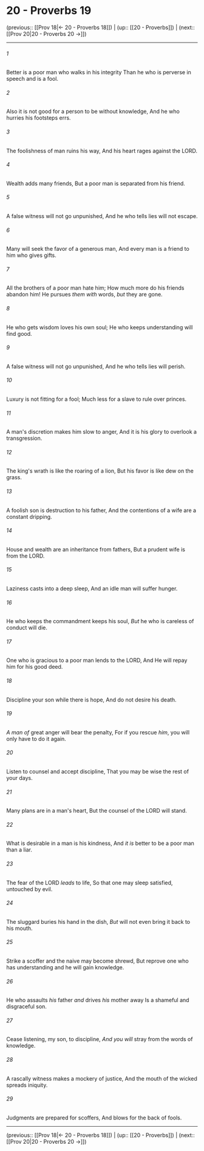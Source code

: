 # 20 - Proverbs 19

(previous:: [[Prov 18|← 20 - Proverbs 18]]) | (up:: [[20 - Proverbs]]) | (next:: [[Prov 20|20 - Proverbs 20 →]])

***


###### 1 
Better is a poor man who walks in his integrity Than he who is perverse in speech and is a fool. 

###### 2 
Also it is not good for a person to be without knowledge, And he who hurries his footsteps errs. 

###### 3 
The foolishness of man ruins his way, And his heart rages against the LORD. 

###### 4 
Wealth adds many friends, But a poor man is separated from his friend. 

###### 5 
A false witness will not go unpunished, And he who tells lies will not escape. 

###### 6 
Many will seek the favor of a generous man, And every man is a friend to him who gives gifts. 

###### 7 
All the brothers of a poor man hate him; How much more do his friends abandon him! He pursues _them with_ words, _but_ they are gone. 

###### 8 
He who gets wisdom loves his own soul; He who keeps understanding will find good. 

###### 9 
A false witness will not go unpunished, And he who tells lies will perish. 

###### 10 
Luxury is not fitting for a fool; Much less for a slave to rule over princes. 

###### 11 
A man's discretion makes him slow to anger, And it is his glory to overlook a transgression. 

###### 12 
The king's wrath is like the roaring of a lion, But his favor is like dew on the grass. 

###### 13 
A foolish son is destruction to his father, And the contentions of a wife are a constant dripping. 

###### 14 
House and wealth are an inheritance from fathers, But a prudent wife is from the LORD. 

###### 15 
Laziness casts into a deep sleep, And an idle man will suffer hunger. 

###### 16 
He who keeps the commandment keeps his soul, _But_ he who is careless of conduct will die. 

###### 17 
One who is gracious to a poor man lends to the LORD, And He will repay him for his good deed. 

###### 18 
Discipline your son while there is hope, And do not desire his death. 

###### 19 
_A man of_ great anger will bear the penalty, For if you rescue _him_, you will only have to do it again. 

###### 20 
Listen to counsel and accept discipline, That you may be wise the rest of your days. 

###### 21 
Many plans are in a man's heart, But the counsel of the LORD will stand. 

###### 22 
What is desirable in a man is his kindness, And _it is_ better to be a poor man than a liar. 

###### 23 
The fear of the LORD _leads_ to life, So that one may sleep satisfied, untouched by evil. 

###### 24 
The sluggard buries his hand in the dish, _But_ will not even bring it back to his mouth. 

###### 25 
Strike a scoffer and the naive may become shrewd, But reprove one who has understanding and he will gain knowledge. 

###### 26 
He who assaults _his_ father _and_ drives _his_ mother away Is a shameful and disgraceful son. 

###### 27 
Cease listening, my son, to discipline, _And you will_ stray from the words of knowledge. 

###### 28 
A rascally witness makes a mockery of justice, And the mouth of the wicked spreads iniquity. 

###### 29 
Judgments are prepared for scoffers, And blows for the back of fools.

***

(previous:: [[Prov 18|← 20 - Proverbs 18]]) | (up:: [[20 - Proverbs]]) | (next:: [[Prov 20|20 - Proverbs 20 →]])
